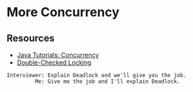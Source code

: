 # More Concurrency

## Resources
* [Java Tutorials: Concurrency](https://docs.oracle.com/javase/tutorial/essential/concurrency/)
* [Double-Checked Locking](https://www.cs.umd.edu/~pugh/java/memoryModel/DoubleCheckedLocking.html)

```
Interviewer: Explain Deadlock and we'll give you the job.
         Me: Give me the job and I'll explain Deadlock.
```


